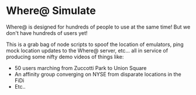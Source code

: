# Where@ Simulate

Where@ is designed for hundreds of people to use at the same time! But we don't have hundreds of users yet!

This is a grab bag of node scripts to spoof the location of emulators, ping mock location updates to the Where@ server, etc... all in service of producing some nifty demo videos of things like:

* 50 users marching from Zuccotti Park to Union Square
* An affinity group converging on NYSE from disparate locations in the FiDi
* Etc..
